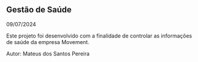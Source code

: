 ## Gestão de Saúde

09/07/2024

Este projeto foi desenvolvido com a finalidade de controlar as informações de saúde da empresa Movement.

Autor: Mateus dos Santos Pereira
